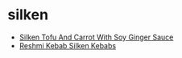 # silken

 * [Silken Tofu And Carrot With Soy Ginger Sauce](../../index/s/silken-tofu-and-carrot-with-soy-ginger-sauce-15518.json)
 * [Reshmi Kebab Silken Kebabs](../../index/r/reshmi-kebab-silken-kebabs.json)
